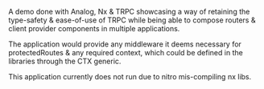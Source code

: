 A demo done with Analog, Nx & TRPC showcasing a way of retaining the type-safety & ease-of-use of TRPC while being able to compose routers & client provider components in multiple applications.

The application would provide any middleware it deems necessary for protectedRoutes & any required context, which could be defined in the libraries through the CTX generic.

This application currently does not run due to nitro mis-compiling nx libs.

